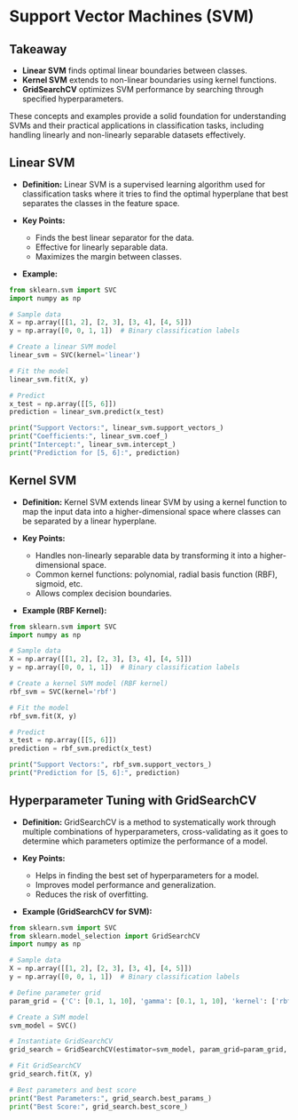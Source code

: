 # Support Vector Machines (SVM)

## Takeaway
- **Linear SVM** finds optimal linear boundaries between classes.
- **Kernel SVM** extends to non-linear boundaries using kernel functions.
- **GridSearchCV** optimizes SVM performance by searching through specified hyperparameters.

These concepts and examples provide a solid foundation for understanding SVMs and their practical applications in classification tasks, including handling linearly and non-linearly separable datasets effectively.

## **Linear SVM**
- **Definition:** Linear SVM is a supervised learning algorithm used for classification tasks where it tries to find the optimal hyperplane that best separates the classes in the feature space.
- **Key Points:**
  - Finds the best linear separator for the data.
  - Effective for linearly separable data.
  - Maximizes the margin between classes.

- **Example:**
```python
from sklearn.svm import SVC
import numpy as np

# Sample data
X = np.array([[1, 2], [2, 3], [3, 4], [4, 5]])
y = np.array([0, 0, 1, 1])  # Binary classification labels

# Create a linear SVM model
linear_svm = SVC(kernel='linear')

# Fit the model
linear_svm.fit(X, y)

# Predict
x_test = np.array([[5, 6]])
prediction = linear_svm.predict(x_test)

print("Support Vectors:", linear_svm.support_vectors_)
print("Coefficients:", linear_svm.coef_)
print("Intercept:", linear_svm.intercept_)
print("Prediction for [5, 6]:", prediction)
```

## **Kernel SVM**
- **Definition:** Kernel SVM extends linear SVM by using a kernel function to map the input data into a higher-dimensional space where classes can be separated by a linear hyperplane.
- **Key Points:**
  - Handles non-linearly separable data by transforming it into a higher-dimensional space.
  - Common kernel functions: polynomial, radial basis function (RBF), sigmoid, etc.
  - Allows complex decision boundaries.

- **Example (RBF Kernel):**
```python
from sklearn.svm import SVC
import numpy as np

# Sample data
X = np.array([[1, 2], [2, 3], [3, 4], [4, 5]])
y = np.array([0, 0, 1, 1])  # Binary classification labels

# Create a kernel SVM model (RBF kernel)
rbf_svm = SVC(kernel='rbf')

# Fit the model
rbf_svm.fit(X, y)

# Predict
x_test = np.array([[5, 6]])
prediction = rbf_svm.predict(x_test)

print("Support Vectors:", rbf_svm.support_vectors_)
print("Prediction for [5, 6]:", prediction)
```

## **Hyperparameter Tuning with GridSearchCV**
- **Definition:** GridSearchCV is a method to systematically work through multiple combinations of hyperparameters, cross-validating as it goes to determine which parameters optimize the performance of a model.
- **Key Points:**
  - Helps in finding the best set of hyperparameters for a model.
  - Improves model performance and generalization.
  - Reduces the risk of overfitting.

- **Example (GridSearchCV for SVM):**
```python
from sklearn.svm import SVC
from sklearn.model_selection import GridSearchCV
import numpy as np

# Sample data
X = np.array([[1, 2], [2, 3], [3, 4], [4, 5]])
y = np.array([0, 0, 1, 1])  # Binary classification labels

# Define parameter grid
param_grid = {'C': [0.1, 1, 10], 'gamma': [0.1, 1, 10], 'kernel': ['rbf', 'linear']}

# Create a SVM model
svm_model = SVC()

# Instantiate GridSearchCV
grid_search = GridSearchCV(estimator=svm_model, param_grid=param_grid, cv=3, verbose=2)

# Fit GridSearchCV
grid_search.fit(X, y)

# Best parameters and best score
print("Best Parameters:", grid_search.best_params_)
print("Best Score:", grid_search.best_score_)
```